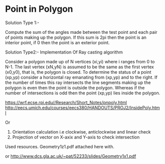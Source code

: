 # Point in Polygon

Solution Type 1:-

Compute the sum of the angles made between the test point and each pair of points
making up the polygon. If this sum is 2pi then the point is an interior point,
if 0 then the point is an exterior point. 
 
Solution Type2:- 
Implementation Of Ray casting algorithm

Consider a polygon made up of N vertices (xi,yi) where i ranges from 0 to N-1. The last vertex (xN,yN) is assumed to be the same as the first vertex (x0,y0), that is, the polygon is closed. To determine the status of a point (xp,yp) consider a horizontal ray emanating from (xp,yp) and to the right. If the number of times this ray intersects the line segments making up the polygon is even then the point is outside the polygon. Whereas if the number of intersections is odd then the point (xp,yp) lies inside the polygon.

https://wrf.ecse.rpi.edu//Research/Short_Notes/pnpoly.html
http://eecs.umich.edu/courses/eecs380/HANDOUTS/PROJ2/InsidePoly.html

Or

1. Orientation calculation i.e clockwise, anticlockwise and linear check
2. Projection of vector on X-axix and Y-axis to check intersection

Used resources.
Geometry1z1.pdf attached here with.

or 
http://www.dcs.gla.ac.uk/~pat/52233/slides/Geometry1x1.pdf



